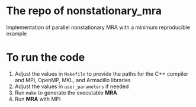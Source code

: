 # The repo of nonstationary_mra
Implementation of parallel nonstationary MRA with a minimum reproducible example

# To run the code
1. Adjust the values in `Makefile` to provide the paths for the C++ compiler and MPI, OpenMP, MKL, and Armadillo libraries
2. Adjust the values in `user_parameters` if needed
3. Run `make` to generate the executable **MRA**
4. Run **MRA** with MPI
